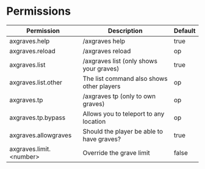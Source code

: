 # Permissions

| Permission               | Description                               | Default |
|--------------------------|-------------------------------------------|---------|
| axgraves.help            | /axgraves help                            | true    |
| axgraves.reload          | /axgraves reload                          | op      |
| axgraves.list            | /axgraves list (only shows your graves)   | true    |
| axgraves.list.other      | The list command also shows other players | op      |
| axgraves.tp              | /axgraves tp (only to own graves)         | op      |
| axgraves.tp.bypass       | Allows you to teleport to any location    | op      |
| axgraves.allowgraves     | Should the player be able to have graves? | true    |
| axgraves.limit.&lt;number> | Override the grave limit                  | false   |
